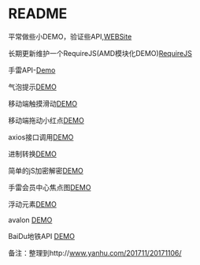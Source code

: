 # README
平常做些小DEMO，验证些API,[WEBSite](http://demo.xuliehaonet.com)

长期更新维护一个RequireJS(AMD模块化DEMO)[RequireJS](http://demo.xuliehaonet.com/201802/20180227/20180227001/index.html)

手雷API-[Demo](http://demo.xuliehaonet.com/201709/20170910002/)

气泡提示[DEMO](http://demo.xuliehaonet.com/201709/20170912001/20170912001.html)

移动端触摸滑动[DEMO](http://demo.xuliehaonet.com/201709/20170915001/Scroll.html)

移动端拖动小红点[DEMO](http://demo.xuliehaonet.com/201709/20170915001/TrackPoint.html)

axios接口调用[DEMO](http://demo.xuliehaonet.com/201709/20170924001/20170924002.html)

进制转换[DEMO](http://demo.xuliehaonet.com/201710/20171012/20171012001.html)

简单的jS加密解密[DEMO](http://demo.xuliehaonet.com/201710/20171012/20171012002.html)

手雷会员中心焦点图[DEMO](http://demo.xuliehaonet.com/201710/20171019/)

浮动元素[DEMO](http://demo.xuliehaonet.com/201710/20171020/20171020001.html)

avalon [DEMO](http://demo.xuliehaonet.com/201711/20170711/)

BaiDu地铁API [DEMO](http://demo.xuliehaonet.com/201711/20171104/map.html)

备注：整理到http://www.yanhu.com/201711/20171106/
